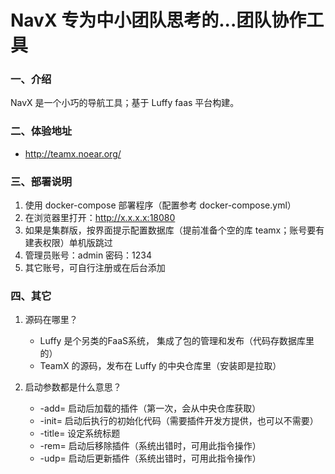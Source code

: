 # NavX 专为中小团队思考的...团队协作工具

### 一、介绍

NavX 是一个小巧的导航工具；基于 Luffy faas 平台构建。


### 二、体验地址

* http://teamx.noear.org/


### 三、部署说明

1. 使用 docker-compose 部署程序（配置参考 docker-compose.yml）
2. 在浏览器里打开：http://x.x.x.x:18080
3. 如果是集群版，按界面提示配置数据库（提前准备个空的库 teamx；账号要有建表权限）单机版跳过
4. 管理员账号：admin  密码：1234
5. 其它账号，可自行注册或在后台添加


### 四、其它

1. 源码在哪里？
   * Luffy 是个另类的FaaS系统， 集成了包的管理和发布（代码存数据库里的）
   * TeamX 的源码，发布在 Luffy 的中央仓库里（安装即是拉取）

2. 启动参数都是什么意思？
   * -add= 启动后加载的插件（第一次，会从中央仓库获取）
   * -init= 启动后执行的初始化代码（需要插件开发方提供，也可以不需要）
   * -title= 设定系统标题
   * -rem= 启动后移除插件（系统出错时，可用此指令操作）
   * -udp= 启动后更新插件（系统出错时，可用此指令操作）

